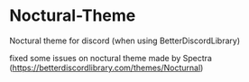 # Noctural-Theme
Noctural theme for discord (when using BetterDiscordLibrary)

fixed some issues on noctural theme made by Spectra (https://betterdiscordlibrary.com/themes/Nocturnal)
